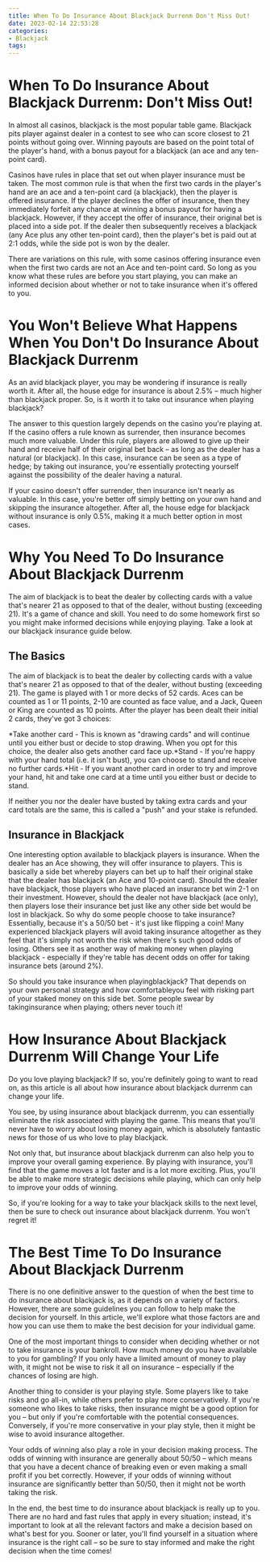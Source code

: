 ```yaml
---
title: When To Do Insurance About Blackjack Durrenm Don't Miss Out!
date: 2023-02-14 22:53:28
categories:
- Blackjack
tags:
---
```



#  When To Do Insurance About Blackjack Durrenm: Don't Miss Out!

In almost all casinos, blackjack is the most popular table game. Blackjack pits player against dealer in a contest to see who can score closest to 21 points without going over. Winning payouts are based on the point total of the player's hand, with a bonus payout for a blackjack (an ace and any ten-point card).

Casinos have rules in place that set out when player insurance must be taken. The most common rule is that when the first two cards in the player's hand are an ace and a ten-point card (a blackjack), then the player is offered insurance. If the player declines the offer of insurance, then they immediately forfeit any chance at winning a bonus payout for having a blackjack. However, if they accept the offer of insurance, their original bet is placed into a side pot. If the dealer then subsequently receives a blackjack (any Ace plus any other ten-point card), then the player's bet is paid out at 2:1 odds, while the side pot is won by the dealer. 

There are variations on this rule, with some casinos offering insurance even when the first two cards are not an Ace and ten-point card. So long as you know what these rules are before you start playing, you can make an informed decision about whether or not to take insurance when it's offered to you.

#  You Won't Believe What Happens When You Don't Do Insurance About Blackjack Durrenm



As an avid blackjack player, you may be wondering if insurance is really worth it. After all, the house edge for insurance is about 2.5% – much higher than blackjack proper. So, is it worth it to take out insurance when playing blackjack?

The answer to this question largely depends on the casino you're playing at. If the casino offers a rule known as surrender, then insurance becomes much more valuable. Under this rule, players are allowed to give up their hand and receive half of their original bet back – as long as the dealer has a natural (or blackjack). In this case, insurance can be seen as a type of hedge; by taking out insurance, you're essentially protecting yourself against the possibility of the dealer having a natural.

If your casino doesn't offer surrender, then insurance isn't nearly as valuable. In this case, you're better off simply betting on your own hand and skipping the insurance altogether. After all, the house edge for blackjack without insurance is only 0.5%, making it a much better option in most cases.

#  Why You Need To Do Insurance About Blackjack Durrenm

The aim of blackjack is to beat the dealer by collecting cards with a value that's nearer 21 as opposed to that of the dealer, without busting (exceeding 21). It's a game of chance and skill. You need to do some homework first so you might make informed decisions while enjoying playing. Take a look at our blackjack insurance guide below.

## The Basics
The aim of blackjack is to beat the dealer by collecting cards with a value that's nearer 21 as opposed to that of the dealer, without busting (exceeding 21). The game is played with 1 or more decks of 52 cards. Aces can be counted as 1 or 11 points, 2-10 are counted as face value, and a Jack, Queen or King are counted as 10 points. After the player has been dealt their initial 2 cards, they've got 3 choices:

*Take another card - This is known as "drawing cards" and will continue until you either bust or decide to stop drawing. When you opt for this choice, the dealer also gets another card face up.*Stand - If you're happy with your hand total (i.e. it isn't bust), you can choose to stand and receive no further cards.*Hit - If you want another card in order to try and improve your hand, hit and take one card at a time until you either bust or decide to stand.

If neither you nor the dealer have busted by taking extra cards and your card totals are the same, this is called a "push" and your stake is refunded.

## Insurance in Blackjack

   One interesting option available to blackjack players is insurance. When the dealer has an Ace showing, they will offer insurance to players. This is basically a side bet whereby players can bet up to half their original stake that the dealer has blackjack (an Ace and 10-point card).    Should the dealer have blackjack, those players who have placed an insurance bet win 2-1 on their investment. However, should the dealer not have blackjack (ace only), then players lose their insurance bet just like any other side bet would be lost in blackjack.   So why do some people choose to take insurance? Essentially, because it's a 50/50 bet - it's just like flipping a coin! Many experienced blackjack players will avoid taking insurance altogether as they feel that it's simply not worth the risk when there's such good odds of losing. Others see it as another way of making money when playing blackjack - especially if they're table has decent odds on offer for taking insurance bets (around 2%).


So should you take insurance when playingblackjack? That depends on your own personal strategy and how comfortableyou feel with risking part of your staked money on this side bet. Some people swear by takinginsurance when playing; others never touch it!

#  How Insurance About Blackjack Durrenm Will Change Your Life

Do you love playing blackjack? If so, you're definitely going to want to read on, as this article is all about how insurance about blackjack durrenm can change your life.

You see, by using insurance about blackjack durrenm, you can essentially eliminate the risk associated with playing the game. This means that you'll never have to worry about losing money again, which is absolutely fantastic news for those of us who love to play blackjack.

Not only that, but insurance about blackjack durrenm can also help you to improve your overall gaming experience. By playing with insurance, you'll find that the game moves a lot faster and is a lot more exciting. Plus, you'll be able to make more strategic decisions while playing, which can only help to improve your odds of winning.

So, if you're looking for a way to take your blackjack skills to the next level, then be sure to check out insurance about blackjack durrenm. You won't regret it!

#  The Best Time To Do Insurance About Blackjack Durrenm



There is no one definitive answer to the question of when the best time to do insurance about blackjack is, as it depends on a variety of factors. However, there are some guidelines you can follow to help make the decision for yourself. In this article, we'll explore what those factors are and how you can use them to make the best decision for your individual game.

One of the most important things to consider when deciding whether or not to take insurance is your bankroll. How much money do you have available to you for gambling? If you only have a limited amount of money to play with, it might not be wise to risk it all on insurance – especially if the chances of losing are high.

Another thing to consider is your playing style. Some players like to take risks and go all-in, while others prefer to play more conservatively. If you're someone who likes to take risks, then insurance might be a good option for you – but only if you're comfortable with the potential consequences. Conversely, if you're more conservative in your play style, then it might be wise to avoid insurance altogether.

Your odds of winning also play a role in your decision making process. The odds of winning with insurance are generally about 50/50 – which means that you have a decent chance of breaking even or even making a small profit if you bet correctly. However, if your odds of winning without insurance are significantly better than 50/50, then it might not be worth taking the risk.

In the end, the best time to do insurance about blackjack is really up to you. There are no hard and fast rules that apply in every situation; instead, it's important to look at all the relevant factors and make a decision based on what's best for you. Sooner or later, you'll find yourself in a situation where insurance is the right call – so be sure to stay informed and make the right decision when the time comes!